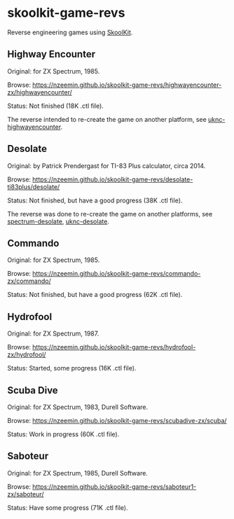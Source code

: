 # skoolkit-game-revs
Reverse engineering games using [SkoolKit](https://github.com/skoolkid/skoolkit).


## Highway Encounter

Original: for ZX Spectrum, 1985.

Browse: https://nzeemin.github.io/skoolkit-game-revs/highwayencounter-zx/highwayencounter/

Status: Not finished (18K .ctl file).

The reverse intended to re-create the game on another platform,
see [uknc-highwayencounter](https://github.com/nzeemin/uknc-highwayencounter).


## Desolate

Original: by Patrick Prendergast for TI-83 Plus calculator, circa 2014.

Browse: https://nzeemin.github.io/skoolkit-game-revs/desolate-ti83plus/desolate/

Status: Not finished, but have a good progress (38K .ctl file).

The reverse was done to re-create the game on another platforms,
see [spectrum-desolate](https://github.com/nzeemin/spectrum-desolate), [uknc-desolate](https://github.com/nzeemin/uknc-desolate).


## Commando

Original: for ZX Spectrum, 1985.

Browse: https://nzeemin.github.io/skoolkit-game-revs/commando-zx/commando/

Status: Not finished, but have a good progress (62K .ctl file).


## Hydrofool

Original: for ZX Spectrum, 1987.

Browse: https://nzeemin.github.io/skoolkit-game-revs/hydrofool-zx/hydrofool/

Status: Started, some progress (16K .ctl file).


## Scuba Dive

Original: for ZX Spectrum, 1983, Durell Software.

Browse: https://nzeemin.github.io/skoolkit-game-revs/scubadive-zx/scuba/

Status: Work in progress (60K .ctl file).


## Saboteur

Original: for ZX Spectrum, 1985, Durell Software.

Browse: https://nzeemin.github.io/skoolkit-game-revs/saboteur1-zx/saboteur/

Status: Have some progress (71K .ctl file).

